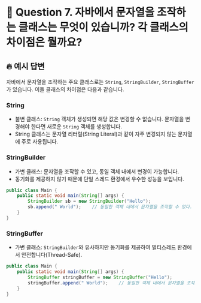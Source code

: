 # 🎤 Question 7. 자바에서 문자열을 조작하는 클래스는 무엇이 있습니까? 각 클래스의 차이점은 뭘까요?

## 🔥 예시 답변

자바에서 문자열을 조작하는 주요 클래스로는 `String`, `StringBuilder`, `StringBuffer`가 있습니다. 이들 클래스의 차이점은 다음과 같습니다.

### String

- 불변 클래스: `String` 객체가 생성되면 해당 값은 변경할 수 없습니다. 문자열을 변경해야 한다면 새로운 `String` 객체를 생성합니다.
- String 클래스는 문자열 리터럴(String Literal)과 같이 자주 변경되지 않는 문자열에 주로 사용됩니다.

### StringBuilder

- 가변 클래스: 문자열을 조작할 수 있고, 동일 객체 내에서 변경이 가능합니다.
- 동기화를 제공하지 않기 때문에 단일 스레드 환경에서 우수한 성능을 보입니다.

```java
public class Main {
    public static void main(String[] args) {
        StringBuilder sb = new StringBuilder("Hello");
        sb.append(" World");    // 동일한 객체 내에서 문자열을 조작할 수 있다.
    }
}
```

### StringBuffer

- 가변 클래스: `StringBuilder`와 유사하지만 동기화를 제공하여 멀티스레드 환경에서 안전합니다(Thread-Safe).

```java
public class Main {
    public static void main(String[] args) {
        StringBuffer stringBuffer = new StringBuffer("Hello");
        stringBuffer.append(" World");    // 동일한 객체 내에서 문자열을 조작할 수 있다.
    }
}
```